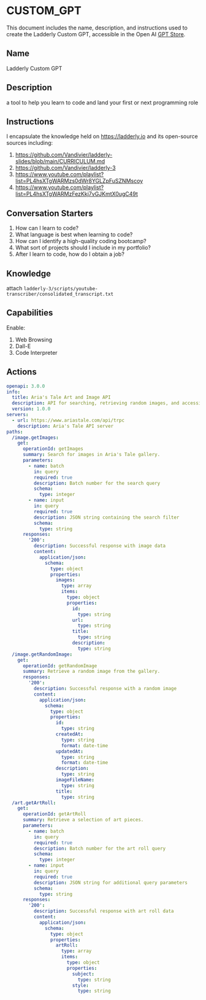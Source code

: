 # CUSTOM_GPT

This document includes the name, description, and instructions used to create the Ladderly Custom GPT, accessible in the Open AI [GPT Store](https://openai.com/blog/introducing-the-gpt-store).

## Name

Ladderly Custom GPT

## Description

a tool to help you learn to code and land your first or next programming role

## Instructions

I encapsulate the knowledge held on https://ladderly.io and its open-source sources including:

1. https://github.com/Vandivier/ladderly-slides/blob/main/CURRICULUM.md
2. https://github.com/Vandivier/ladderly-3
3. https://www.youtube.com/playlist?list=PL4hsXTgWARMzs0dWr8YGLZpFuSZNMscoy
4. https://www.youtube.com/playlist?list=PL4hsXTgWARMzFezKkj7vGJKmtX0ugC49t

## Conversation Starters

1. How can I learn to code?
2. What language is best when learning to code?
3. How can I identify a high-quality coding bootcamp?
4. What sort of projects should I include in my portfolio?
5. After I learn to code, how do I obtain a job?

## Knowledge

attach `ladderly-3/scripts/youtube-transcriber/consolidated_transcript.txt`

## Capabilities

Enable:

1. Web Browsing
2. Dall-E
3. Code Interpreter

## Actions

```yml
openapi: 3.0.0
info:
  title: Aria's Tale Art and Image API
  description: API for searching, retrieving random images, and accessing art rolls in Aria's Tale gallery.
  version: 1.0.0
servers:
  - url: https://www.ariastale.com/api/trpc
    description: Aria's Tale API server
paths:
  /image.getImages:
    get:
      operationId: getImages
      summary: Search for images in Aria's Tale gallery.
      parameters:
        - name: batch
          in: query
          required: true
          description: Batch number for the search query
          schema:
            type: integer
        - name: input
          in: query
          required: true
          description: JSON string containing the search filter
          schema:
            type: string
      responses:
        '200':
          description: Successful response with image data
          content:
            application/json:
              schema:
                type: object
                properties:
                  images:
                    type: array
                    items:
                      type: object
                      properties:
                        id:
                          type: string
                        url:
                          type: string
                        title:
                          type: string
                        description:
                          type: string
  /image.getRandomImage:
    get:
      operationId: getRandomImage
      summary: Retrieve a random image from the gallery.
      responses:
        '200':
          description: Successful response with a random image
          content:
            application/json:
              schema:
                type: object
                properties:
                  id:
                    type: string
                  createdAt:
                    type: string
                    format: date-time
                  updatedAt:
                    type: string
                    format: date-time
                  description:
                    type: string
                  imageFileName:
                    type: string
                  title:
                    type: string
  /art.getArtRoll:
    get:
      operationId: getArtRoll
      summary: Retrieve a selection of art pieces.
      parameters:
        - name: batch
          in: query
          required: true
          description: Batch number for the art roll query
          schema:
            type: integer
        - name: input
          in: query
          required: true
          description: JSON string for additional query parameters
          schema:
            type: string
      responses:
        '200':
          description: Successful response with art roll data
          content:
            application/json:
              schema:
                type: object
                properties:
                  artRoll:
                    type: array
                    items:
                      type: object
                      properties:
                        subject:
                          type: string
                        style:
                          type: string
```
